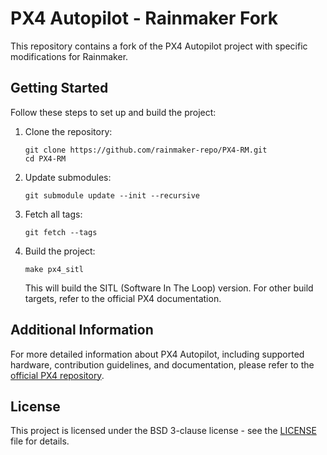 # PX4 Autopilot - Rainmaker Fork

This repository contains a fork of the PX4 Autopilot project with specific modifications for Rainmaker.

## Getting Started

Follow these steps to set up and build the project:

1. Clone the repository:
   ```
   git clone https://github.com/rainmaker-repo/PX4-RM.git
   cd PX4-RM
   ```

2. Update submodules:
   ```
   git submodule update --init --recursive
   ```

3. Fetch all tags:
   ```
   git fetch --tags
   ```

4. Build the project:
   ```
   make px4_sitl
   ```

   This will build the SITL (Software In The Loop) version. For other build targets, refer to the official PX4 documentation.

## Additional Information

For more detailed information about PX4 Autopilot, including supported hardware, contribution guidelines, and documentation, please refer to the [official PX4 repository](https://github.com/PX4/PX4-Autopilot).

## License

This project is licensed under the BSD 3-clause license - see the [LICENSE](LICENSE) file for details.

